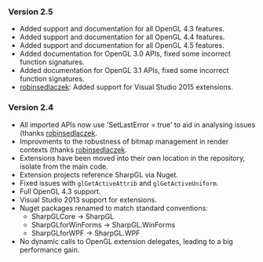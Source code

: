 ### Version 2.5

* Added support and documentation for all OpenGL 4.3 features.
* Added support and documentation for all OpenGL 4.4 features.
* Added support and documentation for all OpenGL 4.5 features.
* Added documentation for OpenGL 3.0 APIs, fixed some incorrect function signatures.
* Added documentation for OpenGL 3.1 APIs, fixed some incorrect function signatures.
* [robinsedlaczek](https://github.com/robinsedlaczek): Added support for Visual Studio 2015 extensions.

### Version 2.4

* All imported APIs now use 'SetLastError = true' to aid in analysing issues (thanks [robinsedlaczek](https://github.com/robinsedlaczek).
* Improvments to the robustness of bitmap management in render contexts (thanks [robinsedlaczek](https://github.com/robinsedlaczek).
* Extensions have been moved into their own location in the repository, isolate from the main code.
* Extension projects reference SharpGL via Nuget.
* Fixed issues with `glGetActiveAttrib` and `glGetActiveUniform`.
* Full OpenGL 4.3 support.
* Visual Studio 2013 support for extensions.
* Nuget packages renamed to match standard conventions:
  - SharpGLCore -> SharpGL
  - SharpGLforWinForms -> SharpGL.WinForms
  - SharpGLforWPF -> SharpGL.WPF
* No dynamic calls to OpenGL extension delegates, leading to a big performance gain. 
